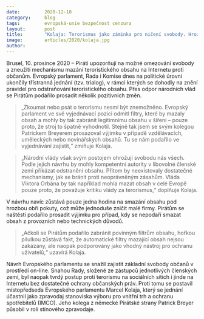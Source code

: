 ```yaml
---
date:         2020-12-10
category:     blog
tags:         evropská-unie bezpečnost cenzura
layout:       post
title:        "Kolaja: Terorismus jako záminka pro ničení svobody. Hrozí mazání nevinného obsahu na Internetu"
image:        articles/2020/kolaja.jpg
author:       
---
```


 


Brusel, 10. prosince 2020 – Piráti upozorňují na možné omezování svobody a zneužití mechanismu mazání teroristického obsahu na Internetu proti občanům. Evropský parlament, Rada i Komise dnes na politické úrovni ukončily třístranná jednání (tzv. trialog), v rámci kterých se dohodly na znění pravidel pro odstraňování teroristického obsahu. Přes odpor národních vlád se Pirátům podařilo prosadit několik pozitivních změn.

> „Zkoumat nebo psát o terorismu nesmí být znemožněno. Evropský parlament ve své vyjednávací pozici odmítl filtry, které by mazaly obsah a mohly by tak zabránit legitimnímu obsahu v šíření – pouze proto, že stroj to špatně vyhodnotil. Stejně tak jsem se svým kolegou Patrickem Breyerem prosazoval výjimku v případě vzdělávacích, uměleckých nebo novinářských obsahů. Tu se nám podařilo ve vyjednávání zajistit,“ zmiňuje Kolaja.

> „Národní vlády však svým postojem ohrožují svobodu nás všech. Podle jejich návrhu by mohly kompetentní autority v libovolné členské zemi přikázat odstranění obsahu. Přitom by neexistovaly dostatečné mechanismy, jak se bránit proti neoprávněným zásahům. Vláda Viktora Orbána by tak například mohla mazat obsah v celé Evropě pouze proto, že považuje kritiku vlády za terorismus,“ doplňuje Kolaja.

V návrhu navíc zůstává pouze jedna hodina na smazání obsahu pod hrozbou obří pokuty, což může jednoduše zničit malé firmy. Pirátům se naštěstí podařilo prosadit výjimku pro případ, kdy se nepodaří smazat obsah z provozních nebo technických důvodů. 

> „Ačkoli se Pirátům podařilo zabránit povinným filtrům obsahu, hořkou pilulkou zůstává fakt, že automatické filtry mazající obsah nejsou zakázány, ale naopak podporovány jako vhodný nástroj pro ochranu uživatelů,“ uzavírá Kolaja.

Návrh Evropského parlamentu se snažil zajistit základní svobody občanů v prostředí on-line. Snahou Rady, složené ze zástupců jednotlivých členských zemí, byl naopak tvrdý postup proti terorismu na sociálních sítích i jinde na Internetu bez dostatečné ochrany občanských práv. Proti tomu se postavil místopředseda Evropského parlamentu Marcel Kolaja, který se jednání účastnil jako zpravodaj stanoviska výboru pro vnitřní trh a ochranu spotřebitelů (IMCO). Jeho kolega z německé Pirátské strany Patrick Breyer působil v roli stínového zpravodaje.
